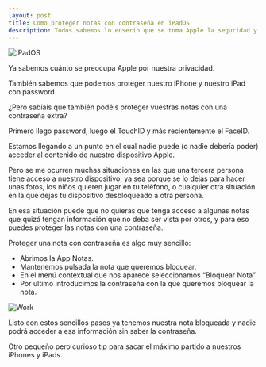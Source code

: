 ```yaml
---
layout: post
title: Como proteger notas con contraseña en iPadOS
description: Todos sabemos lo enserio que se toma Apple la seguridad y en este articulo os enseño cómo podéis proteger con contraseña las notas de un iPad.
---
```

![iPadOS]({{site.baseurl}}/images/03.JPG)

Ya sabemos cuánto se preocupa Apple por nuestra privacidad.

También sabemos que podemos proteger nuestro iPhone y nuestro iPad con password.

¿Pero sabíais que también podéis proteger vuestras notas con una contraseña extra?

Primero llego password, luego el TouchID y más recientemente el FaceID.

Estamos llegando a un punto en el cual nadie puede (o nadie debería poder) acceder al contenido de nuestro dispositivo Apple.

Pero se me ocurren muchas situaciones en las que una tercera persona tiene acceso a nuestro dispositivo, ya sea porque se lo dejas para hacer unas fotos, los niños quieren jugar en tu teléfono, o cualquier otra situación en la que dejas tu dispositivo desbloqueado a otra persona.

En esa situación puede que no quieras que tenga acceso a algunas notas que quizá tengan información que no deba ser vista por otros, y para eso puedes proteger las notas con una contraseña.

Proteger una nota con contraseña es algo muy sencillo:
* Abrimos la App Notas.
* Mantenemos pulsada la nota que queremos bloquear.
* En el menú contextual que nos aparece seleccionamos “Bloquear Nota”
* Por ultimo introducimos la contraseña con la que queremos bloquear la nota.

![Work]({{site.baseurl}}/images/03.gif)

Listo con estos sencillos pasos ya tenemos nuestra nota bloqueada y nadie podrá acceder a esa información sin saber la contraseña.


Otro pequeño pero curioso tip para sacar el máximo partido a nuestros iPhones y iPads.
